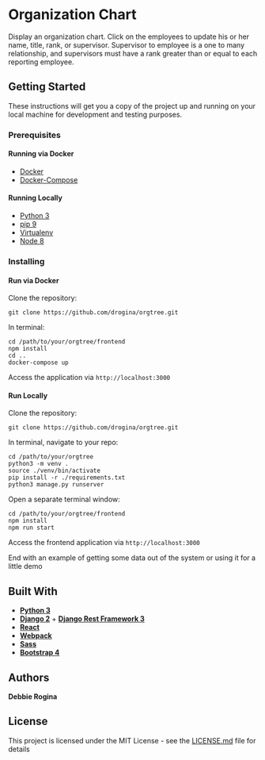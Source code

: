 # Organization Chart

Display an organization chart. Click on the employees to update his or her name, title, rank, or supervisor.
Supervisor to employee is a one to many relationship, and supervisors must have a rank greater than or equal to each
reporting employee.

## Getting Started

These instructions will get you a copy of the project up and running on your local machine for development and testing purposes.

### Prerequisites

#### Running via Docker
* [Docker](https://docs.docker.com/install/)
* [Docker-Compose](https://docs.docker.com/compose/install/)

#### Running Locally
* [Python 3](https://www.python.org/downloads/release/python-364/)
* [pip 9](https://pip.pypa.io/en/stable/installing/)
* [Virtualenv](https://virtualenv.pypa.io/en/stable/installation/)
* [Node 8](https://nodejs.org/en/download/)

### Installing

#### Run via Docker

Clone the repository:
```
git clone https://github.com/drogina/orgtree.git
```
In terminal:
```
cd /path/to/your/orgtree/frontend
npm install
cd ..
docker-compose up
```
Access the application via `http://localhost:3000`


#### Run Locally

Clone the repository:
```
git clone https://github.com/drogina/orgtree.git
```
In terminal, navigate to your repo:
```
cd /path/to/your/orgtree
python3 -m venv .
source ./venv/bin/activate
pip install -r ./requirements.txt
python3 manage.py runserver
```
Open a separate terminal window:
```
cd /path/to/your/orgtree/frontend
npm install
npm run start
```

Access the frontend application via `http://localhost:3000`

End with an example of getting some data out of the system or using it for a little demo

## Built With

* [**Python 3**](https://www.python.org/)
* [**Django 2**](https://www.djangoproject.com/) + [**Django Rest Framework 3**](http://www.django-rest-framework.org/)
* [**React**](https://reactjs.org/)
* [**Webpack**](https://webpack.js.org/)
* [**Sass**](https://sass-lang.com/) 
* [**Bootstrap 4**](https://getbootstrap.com/)

## Authors

**Debbie Rogina**


## License

This project is licensed under the MIT License - see the [LICENSE.md](LICENSE.md) file for details
